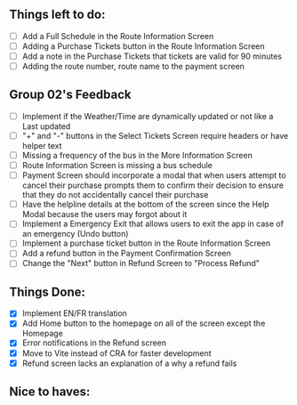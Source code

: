 ## Things left to do:
- [ ] Add a Full Schedule in the Route Information Screen
- [ ] Adding a Purchase Tickets button in the Route Information Screen
- [ ] Add a note in the Purchase Tickets that tickets are valid for 90 minutes 
- [ ] Adding the route number, route name to the payment screen

## Group 02's Feedback
- [ ] Implement if the Weather/Time are dynamically updated or not like a Last updated
- [ ] "+" and "-" buttons in the Select Tickets Screen require headers or have helper text 
- [ ] Missing a frequency of the bus in the More Information Screen
- [ ] Route Information Screen is missing a bus schedule 
- [ ] Payment Screen should incorporate a modal that when users attempt to cancel their purchase prompts them to confirm their decision to ensure that they do not accidentally cancel their purchase
- [ ] Have the helpline details at the bottom of the screen since the Help Modal because the users may forgot about it 
- [ ] Implement a Emergency Exit that allows users to exit the app in case of an emergency (Undo button)
- [ ] Implement a purchase ticket button in the Route Information Screen
- [ ] Add a refund button in the Payment Confirmation Screen 
- [ ] Change the "Next" button in Refund Screen to "Process Refund"

## Things Done:
- [x] Implement EN/FR translation
- [x] Add Home button to the homepage on all of the screen except the Homepage
- [x] Error notifications in the Refund screen
- [x] Move to Vite instead of CRA for faster development
- [x] Refund screen lacks an explanation of a why a refund fails

## Nice to haves: